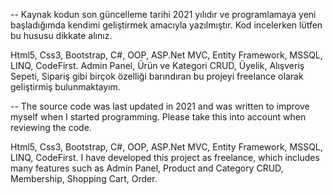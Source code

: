-- Kaynak kodun son güncelleme tarihi 2021 yılıdır ve programlamaya yeni başladığımda kendimi geliştirmek amacıyla yazılmıştır. Kod incelerken lütfen bu hususu dikkate alınız.

Html5, Css3, Bootstrap, C#, OOP, ASP.Net MVC, Entity Framework, MSSQL, LINQ, CodeFirst. Admin Panel, Ürün ve Kategori CRUD, Üyelik, Alışveriş Sepeti, Sipariş gibi birçok özelliği barındıran bu projeyi freelance olarak geliştirmiş bulunmaktayım.

-- The source code was last updated in 2021 and was written to improve myself when I started programming. Please take this into account when reviewing the code.

Html5, Css3, Bootstrap, C#, OOP, ASP.Net MVC, Entity Framework, MSSQL, LINQ, CodeFirst. I have developed this project as freelance, which includes many features such as Admin Panel, Product and Category CRUD, Membership, Shopping Cart, Order.
